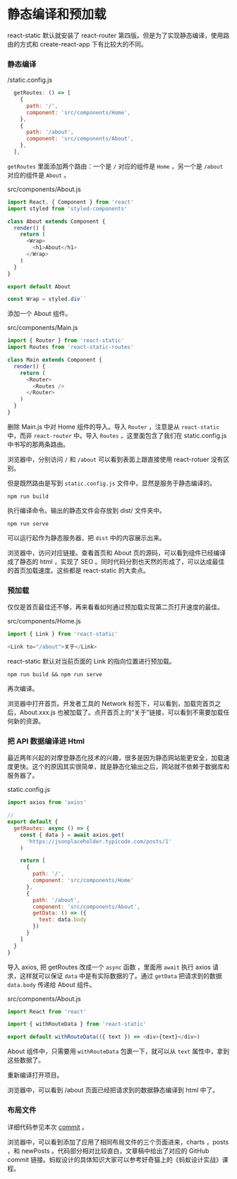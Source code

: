 # 静态编译和预加载

react-static 默认就安装了 react-router 第四版。但是为了实现静态编译，使用路由的方式和 create-react-app 下有比较大的不同。

### 静态编译

/static.config.js

```js
  getRoutes: () => [
    {
      path: '/',
      component: 'src/components/Home',
    },
    {
      path: '/about',
      component: 'src/components/About',
    },
  ],
```

`getRoutes` 里面添加两个路由：一个是 `/` 对应的组件是 `Home` ，另一个是 `/about` 对应的组件是 `About` 。

src/components/About.js

```js
import React, { Component } from 'react'
import styled from 'styled-components'

class About extends Component {
  render() {
    return (
      <Wrap>
        <h1>About</h1>
      </Wrap>
    )
  }
}

export default About

const Wrap = styled.div``
```

添加一个 About 组件。

src/components/Main.js

```js
import { Router } from 'react-static'
import Routes from 'react-static-routes'

class Main extends Component {
  render() {
    return (
      <Router>
        <Routes />
      </Router>
    )
  }
}
```

删除 Main.js 中对 Home 组件的导入。导入 `Router` ，注意是从 `react-static` 中，而非 `react-router` 中。导入 `Routes` ，这里面包含了我们在 static.config.js 中书写的那两条路由。

浏览器中，分别访问 `/` 和 `/about` 可以看到表面上跟直接使用 react-rotuer 没有区别。

但是既然路由是写到 `static.config.js` 文件中，显然是服务于静态编译的。

```
npm run build
```

执行编译命令。输出的静态文件会存放到 dist/ 文件夹中。

```
npm run serve
```

可以运行起作为静态服务器，把 `dist` 中的内容展示出来。

浏览器中，访问对应链接。查看首页和 About 页的源码，可以看到组件已经编译成了静态的 html ，实现了 SEO 。同时代码分割也天然的形成了，可以达成最佳的首页加载速度。这些都是 react-static 的大卖点。

### 预加载

仅仅是首页最佳还不够，再来看看如何通过预加载实现第二页打开速度的最佳。

src/components/Home.js

```js
import { Link } from 'react-static'

<Link to="/about">关于</Link>
```

react-static 默认对当前页面的 Link 的指向位置进行预加载。

```
npm run build && npm run serve
```

再次编译。

浏览器中打开首页。开发者工具的 Network 标签下，可以看到，加载完首页之后，About.xxx.js 也被加载了。点开首页上的“关于”链接，可以看到不需要加载任何新的资源。

### 把 API 数据编译进 Html

最近两年兴起的对摩登静态化技术的兴趣，很多是因为静态网站能更安全，加载速度更快。这个的原因其实很简单，就是静态化输出之后，网站就不依赖于数据库和服务器了。

static.config.js

```js
import axios from 'axios'

//
export default {
  getRoutes: async () => {
    const { data } = await axios.get(
      'https://jsonplaceholder.typicode.com/posts/1'
    )

    return [
      {
        path: '/',
        component: 'src/components/Home'
      },
      {
        path: '/about',
        component: 'src/components/About',
        getData: () => ({
          text: data.body
        })
      }
    ]
  }
}
```

导入 axios, 把 getRoutes 改成一个 `async` 函数 ，里面用 `await` 执行 axios 请求，这样就可以保证 `data` 中是有实际数据的了。通过 `getData` 把请求到的数据 `data.body` 传递给 About 组件。

src/components/About.js

```js
import React from 'react'

import { withRouteData } from 'react-static'

export default withRouteData(({ text }) => <div>{text}</div>)
```

About 组件中，只需要用 `withRouteData` 包裹一下，就可以从 `text` 属性中，拿到这些数据了。

重新编译打开项目。

浏览器中，可以看到 /about 页面已经把请求到的数据静态编译到 html 中了。

### 布局文件

详细代码参见本次 [commit](https://github.com/haoqicat/react-static-demo/commit/201d76e0965c0f4de9906a9ee0f612faff6ee579) 。

浏览器中，可以看到添加了应用了相同布局文件的三个页面进来，charts ，posts ，和 newPosts 。代码部分相对比较直白，文章稿中给出了对应的 GitHub commit 链接。蚂蚁设计的具体知识大家可以参考好奇猫上的《蚂蚁设计实战》课程。
